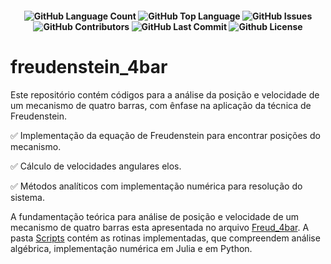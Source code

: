 <h4 align="center"> 
  <img alt="GitHub Language Count" src="https://img.shields.io/github/languages/count/isimanufatura/freudenstein_4bar" /> 
  <img alt="GitHub Top Language" src="https://img.shields.io/github/languages/top/isimanufatura/freudenstein_4bar" />  
  <img alt="GitHub Issues" src="https://img.shields.io/github/issues/isimanufatura/freudenstein_4bar" /> 
  <img alt="GitHub Contributors" src="https://img.shields.io/github/contributors/isimanufatura/freudenstein_4bar" /> 
  <img alt="GitHub Last Commit" src="https://img.shields.io/github/last-commit/isimanufatura/freudenstein_4bar" /> 
  <img alt="Github License" src="https://img.shields.io/github/license/isimanufatura/freudenstein_4bar" /> 
</h4>

# freudenstein_4bar
Este repositório contém códigos para a análise da posição e velocidade de um mecanismo de quatro barras, com ênfase na aplicação da técnica de Freudenstein.

✅ Implementação da equação de Freudenstein para encontrar posições do mecanismo.

✅ Cálculo de velocidades angulares elos.

✅ Métodos analíticos com implementação numérica para resolução do sistema.

A fundamentação teórica para análise de posição e velocidade de um mecanismo de quatro barras esta apresentada no arquivo [Freud_4bar](Files/Freud_4bar.pdf). A pasta [Scripts](Scripts/) contém as rotinas implementadas, que compreendem análise algébrica, implementação numérica em Julia e em Python. 
